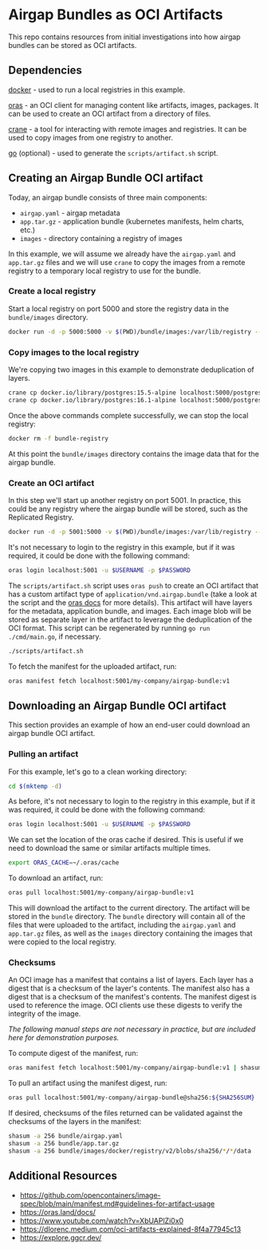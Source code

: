 # Airgap Bundles as OCI Artifacts

This repo contains resources from initial investigations into how airgap bundles can be stored as OCI artifacts.

## Dependencies

[docker](https://docs.docker.com/get-docker/) - used to run a local registries in this example.

[oras](https://github.com/oras-project/oras) - an OCI client for managing content like artifacts, images, packages. It can be used to create an OCI artifact from a directory of files.

[crane](https://github.com/google/go-containerregistry/blob/main/cmd/crane/README.md) - a tool for interacting with remote images and registries. It can be used to copy images from one registry to another.

[go](https://golang.org/doc/install) (optional) - used to generate the `scripts/artifact.sh` script.

## Creating an Airgap Bundle OCI artifact

Today, an airgap bundle consists of three main components:
* `airgap.yaml` - airgap metadata
* `app.tar.gz` - application bundle (kubernetes manifests, helm charts, etc.)
* `images` - directory containing a registry of images

In this example, we will assume we already have the `airgap.yaml` and `app.tar.gz` files and we will use `crane` to copy the images from a remote registry to a temporary local registry to use for the bundle.

### Create a local registry

Start a local registry on port 5000 and store the registry data in the `bundle/images` directory.

```bash
docker run -d -p 5000:5000 -v $(PWD)/bundle/images:/var/lib/registry --name bundle-registry registry:2
```

### Copy images to the local registry

We're copying two images in this example to demonstrate deduplication of layers.

```bash
crane cp docker.io/library/postgres:15.5-alpine localhost:5000/postgres:15.5-alpine
crane cp docker.io/library/postgres:16.1-alpine localhost:5000/postgres:16.1-alpine
```

Once the above commands complete successfully, we can stop the local registry:

```bash
docker rm -f bundle-registry
```

At this point the `bundle/images` directory contains the image data that for the airgap bundle.

### Create an OCI artifact

In this step we'll start up another registry on port 5001. In practice, this could be any registry where the airgap bundle will be stored, such as the Replicated Registry.

```bash
docker run -d -p 5001:5000 -v $(PWD)/bundle/images:/var/lib/registry --name storage-registry registry:2
```

It's not necessary to login to the registry in this example, but if it was required, it could be done with the following command:

```bash
oras login localhost:5001 -u $USERNAME -p $PASSWORD
```

The `scripts/artifact.sh` script uses `oras push` to create an OCI artifact that has a custom artifact type of `application/vnd.airgap.bundle` (take a look at the script and the [oras docs](https://oras.land/docs/commands/oras_push) for more details). This artifact will have layers for the metadata, application bundle, and images. Each image blob will be stored as separate layer in the artifact to leverage the deduplication of the OCI format. This script can be regenerated by running `go run ./cmd/main.go`, if necessary.

```bash
./scripts/artifact.sh
```

To fetch the manifest for the uploaded artifact, run:

```bash
oras manifest fetch localhost:5001/my-company/airgap-bundle:v1
```

## Downloading an Airgap Bundle OCI artifact

This section provides an example of how an end-user could download an airgap bundle OCI artifact.

### Pulling an artifact

For this example, let's go to a clean working directory:
  
```bash
cd $(mktemp -d)
```

As before, it's not necessary to login to the registry in this example, but if it was required, it could be done with the following command:

```bash
oras login localhost:5001 -u $USERNAME -p $PASSWORD
```

We can set the location of the oras cache if desired. This is useful if we need to download the same or similar artifacts multiple times.

```bash
export ORAS_CACHE=~/.oras/cache
```

To download an artifact, run:

```bash
oras pull localhost:5001/my-company/airgap-bundle:v1
```

This will download the artifact to the current directory. The artifact will be stored in the `bundle` directory. The `bundle` directory will contain all of the files that were uploaded to the artifact, including the `airgap.yaml` and `app.tar.gz` files, as well as the `images` directory containing the images that were copied to the local registry.

### Checksums

An OCI image has a manifest that contains a list of layers. Each layer has a digest that is a checksum of the layer's contents. The manifest also has a digest that is a checksum of the manifest's contents. The manifest digest is used to reference the image. OCI clients use these digests to verify the integrity of the image.

*The following manual steps are not necessary in practice, but are included here for demonstration purposes.*

To compute digest of the manifest, run:

```bash
oras manifest fetch localhost:5001/my-company/airgap-bundle:v1 | shasum -a 256
```

To pull an artifact using the manifest digest, run:

```bash
oras pull localhost:5001/my-company/airgap-bundle@sha256:${SHA256SUM}
```

If desired, checksums of the files returned can be validated against the checksums of the layers in the manifest:

```bash
shasum -a 256 bundle/airgap.yaml
shasum -a 256 bundle/app.tar.gz
shasum -a 256 bundle/images/docker/registry/v2/blobs/sha256/*/*/data
```

## Additional Resources

* https://github.com/opencontainers/image-spec/blob/main/manifest.md#guidelines-for-artifact-usage
* https://oras.land/docs/
* https://www.youtube.com/watch?v=XbUAPlZi0x0
* https://dlorenc.medium.com/oci-artifacts-explained-8f4a77945c13
* https://explore.ggcr.dev/
